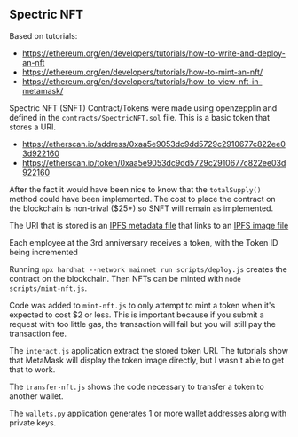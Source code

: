 Spectric NFT
------------


Based on tutorials: 

* https://ethereum.org/en/developers/tutorials/how-to-write-and-deploy-an-nft
* https://ethereum.org/en/developers/tutorials/how-to-mint-an-nft/
* https://ethereum.org/en/developers/tutorials/how-to-view-nft-in-metamask/

Spectric NFT (SNFT) Contract/Tokens were made using openzepplin and defined in
the `contracts/SpectricNFT.sol` file.  This is a basic token that stores a URI. 

* https://etherscan.io/address/0xaa5e9053dc9dd5729c2910677c822ee03d922160
* https://etherscan.io/token/0xaa5e9053dc9dd5729c2910677c822ee03d922160

After the fact it would have been nice to know that the `totalSupply()` method
could have been implemented.  The cost to place the contract on the blockchain
is non-trival ($25+) so SNFT will remain as implemented.

The URI that is stored is an
[IPFS metadata file](https://gateway.pinata.cloud/ipfs/QmXghvpX2LZj4y84d22FaNDq9o42Ec77UdLzuNreNkU7Bm) 
that links to an
[IPFS image file](https://gateway.pinata.cloud/ipfs/QmVHGNDXWD348uurrLH7aQn8vGywnNSiYkLpCwXaYtr8cG)

Each employee at the 3rd anniversary receives a token, with the Token ID being incremented

Running `npx hardhat --network mainnet run scripts/deploy.js` creates the contract on the blockchain.
Then NFTs can be minted with `node scripts/mint-nft.js`.

Code was added to `mint-nft.js` to only attempt to mint a token when it's expected to cost $2 or less.  This
is important because if you submit a request with too little gas, the transaction will fail but you will still
pay the transaction fee.

The `interact.js` application extract the stored token URI.  The tutorials show that MetaMask will display
the token image directly, but I wasn't able to get that to work.

The `transfer-nft.js` shows the code necessary to transfer a token to another wallet.

The `wallets.py` application generates 1 or more wallet addresses along with private keys.
